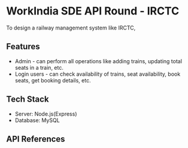 # WorkIndia SDE API Round - IRCTC
To design a railway management system like IRCTC,

## Features
- Admin - can perform all operations like adding trains, updating total seats in a train, etc.
- Login users - can check availability of trains, seat availability, book seats, get booking details, etc.

## Tech Stack
- Server: Node.js(Express)
- Database: MySQL

## API References
